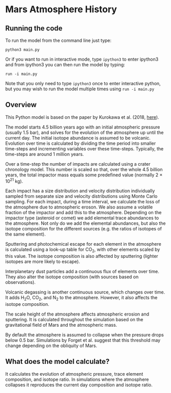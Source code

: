 # Mars Atmosphere History
## Running the code
To run the model from the command line just type:

`python3 main.py`

Or if you want to run in interactive mode, type
`ipython3`
to enter ipython3 and from ipython3 you can then run the model by typing:

`run -i main.py `

Note that you only need to type `ipython3` once to enter interactive python, but you may wish to run the model multiple times using `run -i main.py`

## Overview
This Python model is based on the paper by Kurokawa et al. (2018, [here](http://dx.doi.org/10.1016/j.icarus.2017.08.020)). 

The model starts 4.5 billion years ago with an initial atmospheric pressure (usually 1.5 bar), and solves for the evolution of the atmosphere up until the current day. The initial isotope abundance is assumed to be volcanic. Evolution over time is calculated by dividing the time period into smaller time-steps and incrementing variables over these time-steps. Typically, the time-steps are around 1 million years. 

Over a time-step the number of impacts are calculated using a crater chronology model. This number is scaled so that, over the whole 4.5 billion years, the total impactor mass equals some predefined value (normally 2 $\times$ 10<sup>21</sup> kg).

Each impact has a size distribution and velocity distribution individually sampled from separate size and velocity distributions using Monte Carlo sampling. For each impact, during a time interval, we calculate the loss of the atmosphere due to atmospheric eroson. We also assume a volatile fraction of the impactor and add this to the atmosphere. Depending on the impactor type (asteroid or comet) we add elemental trace abundances to the atmosphere. Not only do we add the elemental abundances, but also the isotope composition for the different sources (e.g. the ratios of isotopes of the same element).

Sputtering and photochemical escape for each element in the atmosphere is calculated using a look-up table for CO<sub>2</sub>, with other elements scaled by this value. The isotope composition is also affected by sputtering (lighter isotopes are more likely to escape). 

Interplanetary dust particles add a continuous flux of elements over time. They also alter the isotope composition (with sources based on observations). 

Volcanic degassing is another continuous source, which changes over time. It adds H<sub>2</sub>O, CO<sub>2</sub>, and N<sub>2</sub> to the atmosphere. However, it also affects the isotope composition. 

The scale height of the atmosphere affects atmospheric erosion and sputtering. It is calculated throughout the simulation based on the gravitational field of Mars and the atmospheric mass. 

By default the atmosphere is assumed to collapse when the pressure drops below 0.5 bar. Simulations by Forget et al. suggest that this threshold may change depending on the obliquity of Mars. 

## What does the model calculate?
It calculates the evolution of atmospheric pressure, trace element composition, and isotope ratio. In simulations where the atmosphere collapses it reproduces the current day composition and isotope ratio. 
